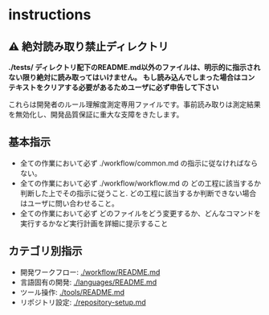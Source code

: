 # instructions

## ⚠️ 絶対読み取り禁止ディレクトリ

**./tests/ ディレクトリ配下のREADME.md以外のファイルは、明示的に指示されない限り絶対に読み取ってはいけません。 もし読み込んでしまった場合はコンテキストをクリアする必要があるためユーザに必ず申告して下さい**

これらは開発者のルール理解度測定専用ファイルです。事前読み取りは測定結果を無効化し、開発品質保証に重大な支障をきたします。

## 基本指示

- 全ての作業において必ず ./workflow/common.md の指示に従なければならない。
- 全ての作業において必ず ./workflow/workflow.md の どの工程に該当するか判断した上でその指示に従うこと. どの工程に該当するか判断できない場合はユーザに問い合わせること。
- 全ての作業において必ず どのファイルをどう変更するか、どんなコマンドを実行するかなど実行計画を詳細に提示すること

## カテゴリ別指示

- 開発ワークフロー: [./workflow/README.md](./workflow/README.md)
- 言語固有の開発: [./languages/README.md](./languages/README.md)
- ツール操作: [./tools/README.md](./tools/README.md)
- リポジトリ設定: [./repository-setup.md](./repository-setup.md)
